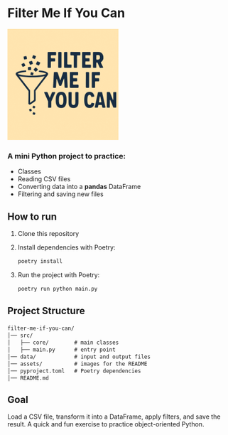 # Filter Me If You Can

<img src="assets/image.png" alt="Filter Me If You Can logo" width="250"/>

### A mini Python project to practice:
- Classes
- Reading CSV files
- Converting data into a **pandas** DataFrame
- Filtering and saving new files


## How to run
1. Clone this repository
2. Install dependencies with Poetry:
   ```bash
   poetry install
   ```
3. Run the project with Poetry:

    ```bash
    poetry run python main.py
    ````
## Project Structure

````
filter-me-if-you-can/
│── src/
│   ├── core/        # main classes
│   ├── main.py      # entry point
│── data/            # input and output files
│── assets/          # images for the README
│── pyproject.toml   # Poetry dependencies
│── README.md
````

## Goal

Load a CSV file, transform it into a DataFrame, apply filters, and save the result.
A quick and fun exercise to practice object-oriented Python.
